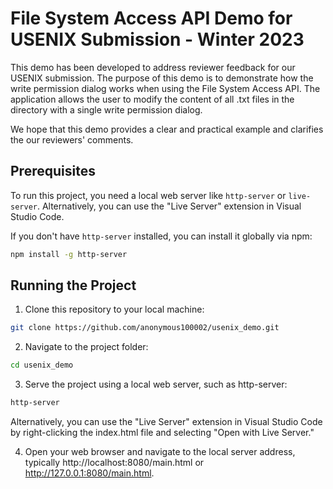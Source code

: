 # File System Access API Demo for USENIX Submission - Winter 2023


This demo has been developed to address reviewer feedback for our USENIX submission. The purpose of this demo is to demonstrate how the write permission dialog works when using the File System Access API. The application allows the user to modify the content of all .txt files in the directory with a single write permission dialog.

We hope that this demo provides a clear and practical example and clarifies the our reviewers' comments. 

## Prerequisites

To run this project, you need a local web server like `http-server` or `live-server`. Alternatively, you can use the "Live Server" extension in Visual Studio Code.

If you don't have `http-server` installed, you can install it globally via npm:

```sh
npm install -g http-server
```
## Running the Project

1. Clone this repository to your local machine:
```sh
git clone https://github.com/anonymous100002/usenix_demo.git
```

2. Navigate to the project folder:

```sh
cd usenix_demo
```
3. Serve the project using a local web server, such as http-server:

```sh
http-server
```
Alternatively, you can use the "Live Server" extension in Visual Studio Code by right-clicking the index.html file and selecting "Open with Live Server."

4. Open your web browser and navigate to the local server address, typically http://localhost:8080/main.html or http://127.0.0.1:8080/main.html.


